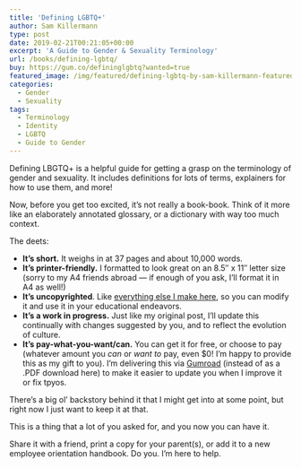 ```yaml
---
title: 'Defining LGBTQ+'
author: Sam Killermann
type: post
date: 2019-02-21T00:21:05+00:00
excerpt: 'A Guide to Gender & Sexuality Terminology'
url: /books/defining-lgbtq/
buy: https://gum.co/defininglgbtq?wanted=true
featured_image: /img/featured/defining-lgbtq-by-sam-killermann-featured-image.jpg
categories:
  - Gender
  - Sexuality
tags: 
  - Terminology
  - Identity
  - LGBTQ
  - Guide to Gender
---
```


Defining LBGTQ+ is a helpful guide for getting a grasp on the terminology of gender and sexuality. It includes definitions for lots of terms, explainers for how to use them, and more!

Now, before you get too excited, it&#8217;s not really a book-book. Think of it more like an elaborately annotated glossary, or a dictionary with way too much context.

The deets:

  * **It&#8217;s short.** It weighs in at 37 pages and about 10,000 words. 
  * **It&#8217;s printer-friendly.** I formatted to look great on an 8.5&#8243; x 11&#8243; letter size (sorry to my A4 friends abroad &#8212; if enough of you ask, I&#8217;ll format it in A4 as well!)
  * **It&#8217;s uncopyrighted**. Like [everything else I make here][5], so you can modify it and use it in your educational endeavors.
  * **It&#8217;s a work in progress.** Just like my original post, I&#8217;ll update this continually with changes suggested by you, and to reflect the evolution of culture.
  * **It&#8217;s pay-what-you-want/can.** You can get it for free, or choose to pay (whatever amount you _can_ or _want to_ pay, even $0! I&#8217;m happy to provide this as my gift to you). I&#8217;m delivering this via [Gumroad][6] (instead of as a .PDF download here) to make it easier to update you when I improve it or fix tpyos.

There&#8217;s a big ol&#8217; backstory behind it that I might get into at some point, but right now I just want to keep it at that. 

This is a thing that a lot of you asked for, and you now you can have it. 

Share it with a friend, print a copy for your parent(s), or add it to a new employee orientation handbook. Do you. I&#8217;m here to help.

 [1]: https://gum.co/defininglgbtq?wanted=true
 [2]: /2013/01/a-comprehensive-list-of-lgbtq-term-definitions/
 [3]: https://guidetogender.com
 [4]: https://www.thesafezoneproject.com
 [5]: /2013/11/uncopyright/
 [6]: https://gum.co/dWKTo
 [7]: /contact/
 [8]: https://itspronouncedmetrosexual.us17.list-manage.com/subscribe?u=a0b762405771bc100c33afcd3&id=d6240df40a